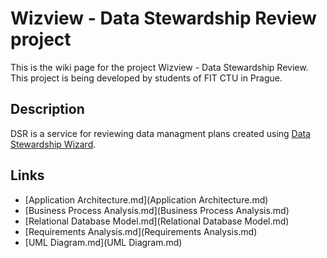 # Wizview - Data Stewardship Review project

This is the wiki page for the project Wizview - Data Stewardship Review. This project is being developed by students of FIT CTU in Prague.

## Description

DSR is a service for reviewing data managment plans created using [Data Stewardship Wizard](https://ds-wizard.org/).

## Links

- [Application Architecture.md](Application Architecture.md)
- [Business Process Analysis.md](Business Process Analysis.md)
- [Relational Database Model.md](Relational Database Model.md)
- [Requirements Analysis.md](Requirements Analysis.md)
- [UML Diagram.md](UML Diagram.md)